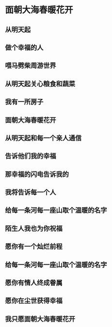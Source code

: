 
# 面朝大海春暖花开
## 从明天起
## 做个幸福的人
## 喂马劈柴周游世界 
## 从明天起关心粮食和蔬菜
## 我有一所房子 
## 面朝大海春暖花开
## 从明天起和每一个亲人通信 
## 告诉他们我的幸福
## 那幸福的闪电告诉我的 
## 我将告诉每一个人
## 给每一条河每一座山取个温暖的名字
## 陌生人我也为你祝福
## 愿你有一个灿烂前程
## 给每一条河每一座山取个温暖的名字
## 愿你有情人终成眷属
## 愿你在尘世获得幸福
## 我只愿面朝大海春暖花开

